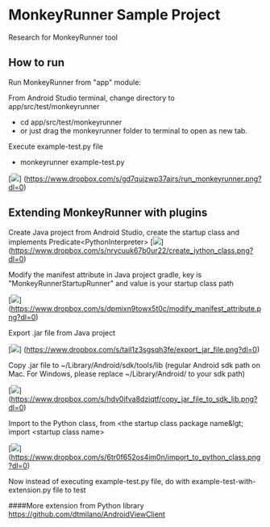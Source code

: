 # MonkeyRunner Sample Project

Research for MonkeyRunner tool

How to run
-------------

Run MonkeyRunner from "app" module:

From Android Studio terminal, change directory to app/src/test/monkeyrunner
- cd app/src/test/monkeyrunner
- or just drag the monkeyrunner folder to terminal to open as new tab.

Execute example-test.py file 
- monkeyrunner example-test.py

[![](https://www.dropbox.com/s/gd7qujzwp37airs/run_monkeyrunner.png?raw=1)]
(https://www.dropbox.com/s/gd7qujzwp37airs/run_monkeyrunner.png?dl=0)

Extending MonkeyRunner with plugins
------------------------------------

Create Java project from Android Studio, create the startup class and implements Predicate&lt;PythonInterpreter&gt;
[![](https://www.dropbox.com/s/nrycuuk67b0ur22/create_jython_class.png?raw=1)]
(https://www.dropbox.com/s/nrycuuk67b0ur22/create_jython_class.png?dl=0)

Modify the manifest attribute in Java project gradle, key is "MonkeyRunnerStartupRunner" and value is your startup class path

[![](https://www.dropbox.com/s/dpmixn9towx5t0c/modify_manifest_attribute.png?raw=1)]
(https://www.dropbox.com/s/dpmixn9towx5t0c/modify_manifest_attribute.png?dl=0)

Export .jar file from Java project

[![](https://www.dropbox.com/s/tail1z3sgsqh3fe/export_jar_file.png?raw=1)]
(https://www.dropbox.com/s/tail1z3sgsqh3fe/export_jar_file.png?dl=0)

Copy .jar file to ~/Library/Android/sdk/tools/lib (regular Android sdk path on Mac. For Windows, please replace ~/Library/Android/ to your sdk path) 

[![](https://www.dropbox.com/s/hdv0ifva8dziqtf/copy_jar_file_to_sdk_lib.png?raw=1)]
(https://www.dropbox.com/s/hdv0ifva8dziqtf/copy_jar_file_to_sdk_lib.png?dl=0)

Import to the Python class, from &lt;the startup class package name&lgt; import &lt;startup class name&gt;

[![](https://www.dropbox.com/s/6tr0f652os4im0n/import_to_python_class.png?raw=1)]
(https://www.dropbox.com/s/6tr0f652os4im0n/import_to_python_class.png?dl=0)

Now instead of executing example-test.py file, do with example-test-with-extension.py file to test

####More extension from Python library
https://github.com/dtmilano/AndroidViewClient

